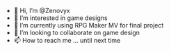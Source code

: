 - 👋 Hi, I’m @Zenovyx
- 👀 I’m interested in game designs
- 🌱 I’m currently using RPG Maker MV for final project
- 💞️ I’m looking to collaborate on game design
- 📫 How to reach me ... until next time

<!---
Zenovyx/Zenovyx is a ✨ special ✨ repository because its `README.md` (this file) appears on your GitHub profile.
You can click the Preview link to take a look at your changes.
--->
